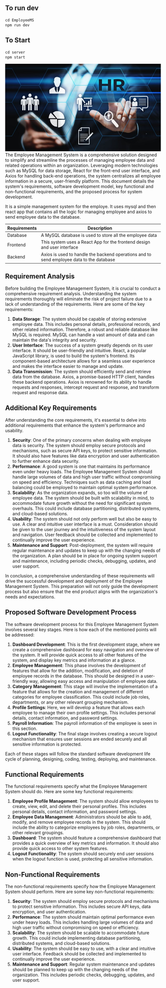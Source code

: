 ## To run dev 
```
cd EmployeeMS
npm run dev
```
## To Start
```
cd server
npm start 
```
<img src=EmployeeMS/public/images/employeems.jpeg>
The Employee Management System is a comprehensive solution designed to simplify and streamline the processes of managing employee data and related operations within an organization. Leveraging modern technologies such as MySQL for data storage, React for the front-end user interface, and Axios for handling back-end operations, the system centralizes all employee information in a secure, user-friendly platform. This document details the system's requirements, software development model, key functional and non-functional requirements, and the proposed process for system development.

It is a simple management system for the employe. It uses mysql and then react app that contains all the logic for managing employee and axios to send employee data to the database.

| Requirements | Description                                                                              |
| ------------ | ---------------------------------------------------------------------------------------- |
| Database     | A MySQL database is used to store all the employee data                                  |
| Frontend     | This system uses a React App for the frontend design and user interface                  |
| Backend      | Axios is used to handle the backend operations and to send employee data to the database |

## Requirement Analysis

Before building the Employee Management System, it is crucial to conduct a comprehensive requirement analysis. Understanding the system requirements thoroughly will eliminate the risk of project failure due to a lack of understanding of the requirements. Here are some of the key requirements:

1. **Data Storage**: The system should be capable of storing extensive employee data. This includes personal details, professional records, and other related information. Therefore, a robust and reliable database like MySQL is required. MySQL can handle a vast amount of data and can maintain the data's integrity and security.
2. **User Interface**: The success of a system greatly depends on its user interface. It should be user-friendly and intuitive. React, a popular JavaScript library, is used to build the system's frontend. Its component-based architecture allows for a seamless user experience and makes the interface easier to manage and update.
3. **Data Transmission**: The system should efficiently send and retrieve data from the database. Axios, a promise-based HTTP client, handles these backend operations. Axios is renowned for its ability to handle requests and responses, intercept request and response, and transform request and response data.

## Additional Key Requirements

After understanding the core requirements, it's essential to delve into additional requirements that enhance the system's performance and usability.

1. **Security**: One of the primary concerns when dealing with employee data is security. The system should employ secure protocols and mechanisms, such as secure API keys, to protect sensitive information. It should also have features like data encryption and user authentication to further enhance data security.
2. **Performance**: A good system is one that maintains its performance even under heavy loads. The Employee Management System should handle large volumes of data and high user traffic without compromising on speed and efficiency. Techniques such as data caching and load balancing could be employed to maintain optimal system performance.
3. **Scalability**: As the organization expands, so too will the volume of employee data. The system should be built with scalability in mind, to accommodate future growth without the need for significant system overhauls. This could include database partitioning, distributed systems, and cloud-based solutions.
4. **Usability**: The system should not only perform well but also be easy to use. A clear and intuitive user interface is a must. Consideration should be given to the user journey and the intuitiveness of the system layout and navigation. User feedback should be collected and implemented to continually improve the user experience.
5. **Maintenance and Support**: Post-deployment, the system will require regular maintenance and updates to keep up with the changing needs of the organization. A plan should be in place for ongoing system support and maintenance, including periodic checks, debugging, updates, and user support.

In conclusion, a comprehensive understanding of these requirements will drive the successful development and deployment of the Employee Management System. This preparation will not only guide the development process but also ensure that the end product aligns with the organization's needs and expectations.

## Proposed Software Development Process

The software development process for this Employee Management System involves several key stages. Here is how each of the mentioned points will be addressed:

1. **Dashboard Development**: This is the first development stage, where we create a comprehensive dashboard for easy navigation and overview of the system. It will provide quick access to all other features of the system, and display key metrics and information at a glance.
2. **Employee Management**: This phase involves the development of features that allow for the addition, modification, and deletion of employee records in the database. This should be designed in a user-friendly way, allowing easy access and manipulation of employee data.
3. **Category Management**: This stage will involve the implementation of a feature that allows for the creation and management of different categories for employee classification. This could include job roles, departments, or any other relevant grouping mechanism.
4. **Profile Settings**: Here, we will develop a feature that allows each employee to manage their own profile settings. This includes personal details, contact information, and password settings.
5. **Payroll Information**: The payroll information of the employee is seen in this section.
6. **Logout Functionality**: The final stage involves creating a secure logout mechanism that ensures user sessions are ended securely and all sensitive information is protected.

Each of these stages will follow the standard software development life cycle of planning, designing, coding, testing, deploying, and maintenance.

## Functional Requirements

The functional requirements specify what the Employee Management System should do. Here are some key functional requirements:

1. **Employee Profile Management**: The system should allow employees to create, view, edit, and delete their personal profiles. This includes personal details, contact information, and password settings.
2. **Employee Data Management**: Administrators should be able to add, modify, and remove employee records in the system. This should include the ability to categorize employees by job roles, departments, or other relevant groupings.
3. **Dashboard**: The system should feature a comprehensive dashboard that provides a quick overview of key metrics and information. It should also provide quick access to other system features.
4. **Logout Functionality**: The system should securely end user sessions when the logout function is used, protecting all sensitive information.

## Non-Functional Requirements

The non-functional requirements specify how the Employee Management System should perform. Here are some key non-functional requirements:

1. **Security**: The system should employ secure protocols and mechanisms to protect sensitive information. This includes secure API keys, data encryption, and user authentication.
2. **Performance**: The system should maintain optimal performance even under heavy loads. This includes handling large volumes of data and high user traffic without compromising on speed or efficiency.
3. **Scalability**: The system should be scalable to accommodate future growth. This could include implementing database partitioning, distributed systems, and cloud-based solutions.
4. **Usability**: The system should be easy to use, with a clear and intuitive user interface. Feedback should be collected and implemented to continually improve the user experience.
5. **Maintenance and Support**: Regular system maintenance and updates should be planned to keep up with the changing needs of the organization. This includes periodic checks, debugging, updates, and user support.
